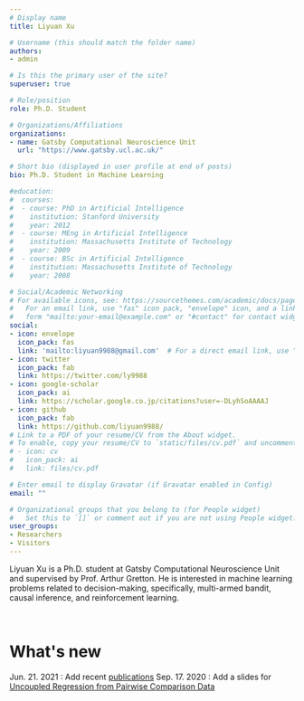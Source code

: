 ```yaml
---
# Display name
title: Liyuan Xu

# Username (this should match the folder name)
authors:
- admin

# Is this the primary user of the site?
superuser: true

# Role/position
role: Ph.D. Student

# Organizations/Affiliations
organizations:
- name: Gatsby Computational Neuroscience Unit
  url: "https://www.gatsby.ucl.ac.uk/"

# Short bio (displayed in user profile at end of posts)
bio: Ph.D. Student in Machine Learning

#education:
#  courses:
#  - course: PhD in Artificial Intelligence
#    institution: Stanford University
#    year: 2012
#  - course: MEng in Artificial Intelligence
#    institution: Massachusetts Institute of Technology
#    year: 2009
#  - course: BSc in Artificial Intelligence
#    institution: Massachusetts Institute of Technology
#    year: 2008

# Social/Academic Networking
# For available icons, see: https://sourcethemes.com/academic/docs/page-builder/#icons
#   For an email link, use "fas" icon pack, "envelope" icon, and a link in the
#   form "mailto:your-email@example.com" or "#contact" for contact widget.
social:
- icon: envelope
  icon_pack: fas
  link: 'mailto:liyuan9988@gmail.com'  # For a direct email link, use "mailto:test@example.org".
- icon: twitter
  icon_pack: fab
  link: https://twitter.com/ly9988
- icon: google-scholar
  icon_pack: ai
  link: https://scholar.google.co.jp/citations?user=-DLyhSoAAAAJ
- icon: github
  icon_pack: fab
  link: https://github.com/liyuan9988/
# Link to a PDF of your resume/CV from the About widget.
# To enable, copy your resume/CV to `static/files/cv.pdf` and uncomment the lines below.
# - icon: cv
#   icon_pack: ai
#   link: files/cv.pdf

# Enter email to display Gravatar (if Gravatar enabled in Config)
email: ""

# Organizational groups that you belong to (for People widget)
#   Set this to `[]` or comment out if you are not using People widget.
user_groups:
- Researchers
- Visitors
---
```


Liyuan Xu is a Ph.D. student at Gatsby Computational Neuroscience Unit and supervised by Prof. Arthur Gretton. He is interested in machine learning problems related to decision-making, specifically, multi-armed bandit, causal inference, and reinforcement learning.

<br>

# What's new
Jun. 21. 2021 : Add recent [publications](./../../publication/)
Sep. 17. 2020 : Add a slides for [Uncoupled Regression from Pairwise Comparison Data](./../../publication/uncoupled-regression/index.md)